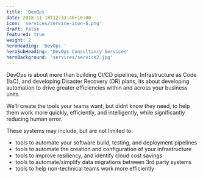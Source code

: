 ```yaml
---
title: 'DevOps'
date: 2018-11-18T12:33:46+10:00
icon: 'services/service-icon-6.png'
draft: false
featured: true
weight: 2
heroHeading: 'DevOps '
heroSubHeading: 'DevOps Consultancy Services'
heroBackground: 'services/service2.jpg'
---
```


DevOps is about more than building CI/CD pipelines, Infrastructure as Code (IaC),
and developing Disaster Recovery (DR) plans, its about developing automation to
drive greater efficiencies within and across your business units.

We'll create the tools your teams want, but didnt know they need, to help them
work more quickly, efficiently, and intelligently, while significantly 
reducing human error.

These systems may include, but are not limited to:
* tools to automate your software build, testing, and deployment pipelines
* tools to automate the creation and configuration of your infrastructure
* tools to improve resiliency, and identify cloud cost savings
* tools to automate/simplify data migrations between 3rd party systems
* tools to help non-technical teams work more efficiently
